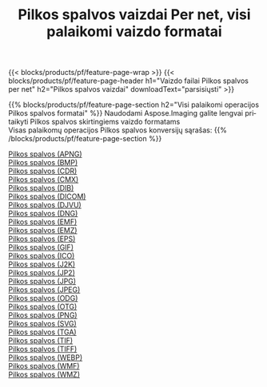 ﻿---
title: Pilkos spalvos vaizdai Per net, visi palaikomi vaizdo formatai 
weight: 3920
url: /lt/net/grayscale 
lang: lt
langdirlevel: 2
locales: zh-hans,ja,it,ru,de,es,fr,nl,id,lt,pl,pt,vi,tr,ko,zh-hant,ar,hi,th,sv,cs,uk,he
description: Naudodami Aspose.Imaging galite lengvai sukurti Pilkos spalvos vaizdus per net
---

{{< blocks/products/pf/feature-page-wrap >}}
{{< blocks/products/pf/feature-page-header h1="Vaizdo failai Pilkos spalvos per net" h2="Pilkos spalvos vaizdai" downloadText="parsisiųsti" >}}


{{% blocks/products/pf/feature-page-section  h2="Visi palaikomi operacijos Pilkos spalvos formatai" %}}
Naudodami Aspose.Imaging galite lengvai pritaikyti Pilkos spalvos skirtingiems vaizdo formatams
<br/>
Visas palaikomų operacijos Pilkos spalvos konversijų sąrašas:
{{% /blocks/products/pf/feature-page-section %}}
<div class="container-fluid productfamilypage bg-gray">
    <div class="convertypes bg-gray agp-content section">
        <div class="container">
		<div class="row other-converters">
		    <div class='col-md-2 other-converter remove-lp remove-rp'><a href="/imaging/lt/net/grayscale/apng" >Pilkos spalvos (APNG)</a></div><div class='col-md-2 other-converter remove-lp remove-rp'><a href="/imaging/lt/net/grayscale/bmp" >Pilkos spalvos (BMP)</a></div><div class='col-md-2 other-converter remove-lp remove-rp'><a href="/imaging/lt/net/grayscale/cdr" >Pilkos spalvos (CDR)</a></div><div class='col-md-2 other-converter remove-lp remove-rp'><a href="/imaging/lt/net/grayscale/cmx" >Pilkos spalvos (CMX)</a></div><div class='col-md-2 other-converter remove-lp remove-rp'><a href="/imaging/lt/net/grayscale/dib" >Pilkos spalvos (DIB)</a></div><div class='col-md-2 other-converter remove-lp remove-rp'><a href="/imaging/lt/net/grayscale/dicom" >Pilkos spalvos (DICOM)</a></div><div class='col-md-2 other-converter remove-lp remove-rp'><a href="/imaging/lt/net/grayscale/djvu" >Pilkos spalvos (DJVU)</a></div><div class='col-md-2 other-converter remove-lp remove-rp'><a href="/imaging/lt/net/grayscale/dng" >Pilkos spalvos (DNG)</a></div><div class='col-md-2 other-converter remove-lp remove-rp'><a href="/imaging/lt/net/grayscale/emf" >Pilkos spalvos (EMF)</a></div><div class='col-md-2 other-converter remove-lp remove-rp'><a href="/imaging/lt/net/grayscale/emz" >Pilkos spalvos (EMZ)</a></div><div class='col-md-2 other-converter remove-lp remove-rp'><a href="/imaging/lt/net/grayscale/eps" >Pilkos spalvos (EPS)</a></div><div class='col-md-2 other-converter remove-lp remove-rp'><a href="/imaging/lt/net/grayscale/gif" >Pilkos spalvos (GIF)</a></div><div class='col-md-2 other-converter remove-lp remove-rp'><a href="/imaging/lt/net/grayscale/ico" >Pilkos spalvos (ICO)</a></div><div class='col-md-2 other-converter remove-lp remove-rp'><a href="/imaging/lt/net/grayscale/j2k" >Pilkos spalvos (J2K)</a></div><div class='col-md-2 other-converter remove-lp remove-rp'><a href="/imaging/lt/net/grayscale/jp2" >Pilkos spalvos (JP2)</a></div><div class='col-md-2 other-converter remove-lp remove-rp'><a href="/imaging/lt/net/grayscale/jpg" >Pilkos spalvos (JPG)</a></div><div class='col-md-2 other-converter remove-lp remove-rp'><a href="/imaging/lt/net/grayscale/jpeg" >Pilkos spalvos (JPEG)</a></div><div class='col-md-2 other-converter remove-lp remove-rp'><a href="/imaging/lt/net/grayscale/odg" >Pilkos spalvos (ODG)</a></div><div class='col-md-2 other-converter remove-lp remove-rp'><a href="/imaging/lt/net/grayscale/otg" >Pilkos spalvos (OTG)</a></div><div class='col-md-2 other-converter remove-lp remove-rp'><a href="/imaging/lt/net/grayscale/png" >Pilkos spalvos (PNG)</a></div><div class='col-md-2 other-converter remove-lp remove-rp'><a href="/imaging/lt/net/grayscale/svg" >Pilkos spalvos (SVG)</a></div><div class='col-md-2 other-converter remove-lp remove-rp'><a href="/imaging/lt/net/grayscale/tga" >Pilkos spalvos (TGA)</a></div><div class='col-md-2 other-converter remove-lp remove-rp'><a href="/imaging/lt/net/grayscale/tif" >Pilkos spalvos (TIF)</a></div><div class='col-md-2 other-converter remove-lp remove-rp'><a href="/imaging/lt/net/grayscale/tiff" >Pilkos spalvos (TIFF)</a></div><div class='col-md-2 other-converter remove-lp remove-rp'><a href="/imaging/lt/net/grayscale/webp" >Pilkos spalvos (WEBP)</a></div><div class='col-md-2 other-converter remove-lp remove-rp'><a href="/imaging/lt/net/grayscale/wmf" >Pilkos spalvos (WMF)</a></div><div class='col-md-2 other-converter remove-lp remove-rp'><a href="/imaging/lt/net/grayscale/wmz" >Pilkos spalvos (WMZ)</a></div>
                </div>
        </div>
    </div>
</div>
<br/>
